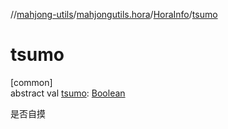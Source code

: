//[mahjong-utils](../../../index.md)/[mahjongutils.hora](../index.md)/[HoraInfo](index.md)/[tsumo](tsumo.md)

# tsumo

[common]\
abstract val [tsumo](tsumo.md): [Boolean](https://kotlinlang.org/api/latest/jvm/stdlib/kotlin-stdlib/kotlin/-boolean/index.html)

是否自摸
